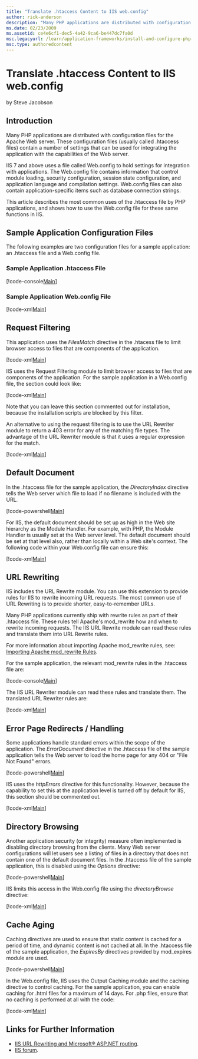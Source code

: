 ```yaml
---
title: "Translate .htaccess Content to IIS web.config"
author: rick-anderson
description: "Many PHP applications are distributed with configuration files for the Apache Web server. These configuration files (usually called .htaccess files) contain..."
ms.date: 02/23/2009
ms.assetid: ce4e6cf1-dec5-4a42-9ca6-be447dc7fa0d
msc.legacyurl: /learn/application-frameworks/install-and-configure-php-applications-on-iis/translate-htaccess-content-to-iis-webconfig
msc.type: authoredcontent
---
```

Translate .htaccess Content to IIS web.config
====================
by Steve Jacobson

## Introduction

Many PHP applications are distributed with configuration files for the Apache Web server. These configuration files (usually called .htaccess files) contain a number of settings that can be used for integrating the application with the capabilities of the Web server.

IIS 7 and above uses a file called Web.config to hold settings for integration with applications. The Web.config file contains information that control module loading, security configuration, session state configuration, and application language and compilation settings. Web.config files can also contain application-specific items such as database connection strings.

This article describes the most common uses of the .htaccess file by PHP applications, and shows how to use the Web.config file for these same functions in IIS.

## Sample Application Configuration Files

The following examples are two configuration files for a sample application: an .htaccess file and a Web.config file.

### Sample Application .htaccess File

[!code-console[Main](translate-htaccess-content-to-iis-webconfig/samples/sample1.cmd)]

### Sample Application Web.config File

[!code-xml[Main](translate-htaccess-content-to-iis-webconfig/samples/sample2.xml)]

## Request Filtering

This application uses the *FilesMatch* directive in the .htacess file to limit browser access to files that are components of the application.

[!code-xml[Main](translate-htaccess-content-to-iis-webconfig/samples/sample3.xml)]

IIS uses the Request Filtering module to limit browser access to files that are components of the application. For the sample application in a Web.config file, the section could look like:

[!code-xml[Main](translate-htaccess-content-to-iis-webconfig/samples/sample4.xml)]

Note that you can leave this section commented out for installation, because the installation scripts are blocked by this filter.

An alternative to using the request filtering is to use the URL Rewriter module to return a 403 error for any of the matching file types. The advantage of the URL Rewriter module is that it uses a regular expression for the match.

[!code-xml[Main](translate-htaccess-content-to-iis-webconfig/samples/sample5.xml)]

## Default Document

In the .htaccess file for the sample application, the *DirectoryIndex* directive tells the Web server which file to load if no filename is included with the URL.

[!code-powershell[Main](translate-htaccess-content-to-iis-webconfig/samples/sample6.ps1)]

For IIS, the default document should be set up as high in the Web site hierarchy as the Module Handler. For example, with PHP, the Module Handler is usually set at the Web server level. The default document should be set at that level also, rather than locally within a Web site's context. The following code within your Web.config file can ensure this:

[!code-xml[Main](translate-htaccess-content-to-iis-webconfig/samples/sample7.xml)]

## URL Rewriting

IIS includes the URL Rewrite module. You can use this extension to provide rules for IIS to rewrite incoming URL requests. The most common use of URL Rewriting is to provide shorter, easy-to-remember URLs.

Many PHP applications currently ship with rewrite rules as part of their .htaccess file. These rules tell Apache's mod\_rewrite how and when to rewrite incoming requests. The IIS URL Rewrite module can read these rules and translate them into URL Rewrite rules.

For more information about importing Apache mod\_rewrite rules, see: [Importing Apache mod\_rewrite Rules](../../extensions/url-rewrite-module/importing-apache-modrewrite-rules.md).

For the sample application, the relevant mod\_rewrite rules in the .htaccess file are:

[!code-console[Main](translate-htaccess-content-to-iis-webconfig/samples/sample8.cmd)]

The IIS URL Rewriter module can read these rules and translate them. The translated URL Rewriter rules are:

[!code-xml[Main](translate-htaccess-content-to-iis-webconfig/samples/sample9.xml)]

## Error Page Redirects / Handling

Some applications handle standard errors within the scope of the application. The *ErrorDocument* directive in the .htaccess file of the sample application tells the Web server to load the home page for any 404 or "File Not Found" errors.

[!code-powershell[Main](translate-htaccess-content-to-iis-webconfig/samples/sample10.ps1)]

IIS uses the *httpErrors* directive for this functionality. However, because the capability to set this at the application level is turned off by default for IIS, this section should be commented out.

[!code-xml[Main](translate-htaccess-content-to-iis-webconfig/samples/sample11.xml)]

## Directory Browsing

Another application security (or integrity) measure often implemented is disabling directory browsing from the clients. Many Web server configurations will let users see a listing of files in a directory that does not contain one of the default document files. In the .htaccess file of the sample application, this is disabled using the *Options* directive:

[!code-powershell[Main](translate-htaccess-content-to-iis-webconfig/samples/sample12.ps1)]

IIS limits this access in the Web.config file using the *directoryBrowse* directive:

[!code-xml[Main](translate-htaccess-content-to-iis-webconfig/samples/sample13.xml)]

## Cache Aging

Caching directives are used to ensure that static content is cached for a period of time, and dynamic content is not cached at all. In the .htaccess file of the sample application, the *ExpiresBy* directives provided by mod\_expires module are used.

[!code-powershell[Main](translate-htaccess-content-to-iis-webconfig/samples/sample14.ps1)]

In the Web.config file, IIS uses the Output Caching module and the caching directive to control caching. For the sample application, you can enable caching for .html files for a maximum of 14 days. For .php files, ensure that no caching is performed at all with the code:

[!code-xml[Main](translate-htaccess-content-to-iis-webconfig/samples/sample15.xml)]

<a id="_Toc221427762"></a><a id="_Sample_Application_.htaccess"></a>

## Links for Further Information

- [IIS URL Rewriting and Microsoft® ASP.NET routing](../../extensions/url-rewrite-module/iis-url-rewriting-and-aspnet-routing.md).
- [IIS forum](https://forums.iis.net/).
